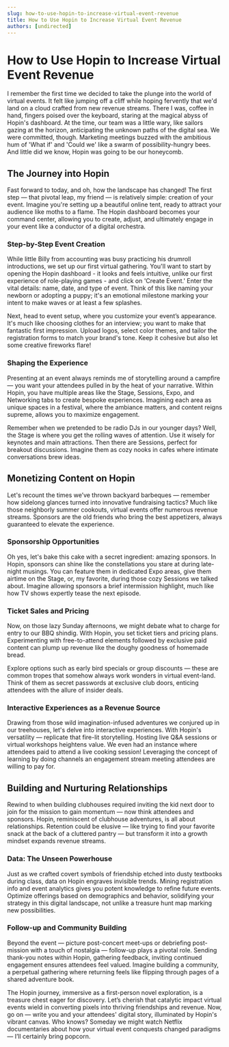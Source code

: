 ```yaml
---
slug: how-to-use-hopin-to-increase-virtual-event-revenue
title: How to Use Hopin to Increase Virtual Event Revenue
authors: [undirected]
---
```



# How to Use Hopin to Increase Virtual Event Revenue

I remember the first time we decided to take the plunge into the world of virtual events. It felt like jumping off a cliff while hoping fervently that we'd land on a cloud crafted from new revenue streams. There I was, coffee in hand, fingers poised over the keyboard, staring at the magical abyss of Hopin's dashboard. At the time, our team was a little wary, like sailors gazing at the horizon, anticipating the unknown paths of the digital sea. We were committed, though. Marketing meetings buzzed with the ambitious hum of 'What if' and 'Could we' like a swarm of possibility-hungry bees. And little did we know, Hopin was going to be our honeycomb.

## The Journey into Hopin

Fast forward to today, and oh, how the landscape has changed! The first step — that pivotal leap, my friend — is relatively simple: creation of your event. Imagine you're setting up a beautiful online tent, ready to attract your audience like moths to a flame. The Hopin dashboard becomes your command center, allowing you to create, adjust, and ultimately engage in your event like a conductor of a digital orchestra.

### Step-by-Step Event Creation

While little Billy from accounting was busy practicing his drumroll introductions, we set up our first virtual gathering. You'll want to start by opening the Hopin dashboard - it looks and feels intuitive, unlike our first experience of role-playing games - and click on 'Create Event.' Enter the vital details: name, date, and type of event. Think of this like naming your newborn or adopting a puppy; it's an emotional milestone marking your intent to make waves or at least a few splashes.

Next, head to event setup, where you customize your event’s appearance. It's much like choosing clothes for an interview; you want to make that fantastic first impression. Upload logos, select color themes, and tailor the registration forms to match your brand's tone. Keep it cohesive but also let some creative fireworks flare!

### Shaping the Experience

Presenting at an event always reminds me of storytelling around a campfire — you want your attendees pulled in by the heat of your narrative. Within Hopin, you have multiple areas like the Stage, Sessions, Expo, and Networking tabs to create bespoke experiences. Imagining each area as unique spaces in a festival, where the ambiance matters, and content reigns supreme, allows you to maximize engagement.

Remember when we pretended to be radio DJs in our younger days? Well, the Stage is where you get the rolling waves of attention. Use it wisely for keynotes and main attractions. Then there are Sessions, perfect for breakout discussions. Imagine them as cozy nooks in cafes where intimate conversations brew ideas.

## Monetizing Content on Hopin

Let's recount the times we’ve thrown backyard barbeques — remember how sidelong glances turned into innovative fundraising tactics? Much like those neighborly summer cookouts, virtual events offer numerous revenue streams. Sponsors are the old friends who bring the best appetizers, always guaranteed to elevate the experience.

### Sponsorship Opportunities

Oh yes, let's bake this cake with a secret ingredient: amazing sponsors. In Hopin, sponsors can shine like the constellations you stare at during late-night musings. You can feature them in dedicated Expo areas, give them airtime on the Stage, or, my favorite, during those cozy Sessions we talked about. Imagine allowing sponsors a brief intermission highlight, much like how TV shows expertly tease the next episode.

### Ticket Sales and Pricing

Now, on those lazy Sunday afternoons, we might debate what to charge for entry to our BBQ shindig. With Hopin, you set ticket tiers and pricing plans. Experimenting with free-to-attend elements followed by exclusive paid content can plump up revenue like the doughy goodness of homemade bread.

Explore options such as early bird specials or group discounts — these are common tropes that somehow always work wonders in virtual event-land. Think of them as secret passwords at exclusive club doors, enticing attendees with the allure of insider deals.

### Interactive Experiences as a Revenue Source

Drawing from those wild imagination-infused adventures we conjured up in our treehouses, let's delve into interactive experiences. With Hopin's versatility — replicate that fire-lit storytelling. Hosting live Q&A sessions or virtual workshops heightens value. We even had an instance where attendees paid to attend a live cooking session! Leveraging the concept of learning by doing channels an engagement stream meeting attendees are willing to pay for.

## Building and Nurturing Relationships

Rewind to when building clubhouses required inviting the kid next door to join for the mission to gain momentum — now think attendees and sponsors. Hopin, reminiscent of clubhouse adventures, is all about relationships. Retention could be elusive — like trying to find your favorite snack at the back of a cluttered pantry — but transform it into a growth mindset expands revenue streams.

### Data: The Unseen Powerhouse

Just as we crafted covert symbols of friendship etched into dusty textbooks during class, data on Hopin engraves invisible trends. Mining registration info and event analytics gives you potent knowledge to refine future events. Optimize offerings based on demographics and behavior, solidifying your strategy in this digital landscape, not unlike a treasure hunt map marking new possibilities.

### Follow-up and Community Building

Beyond the event — picture post-concert meet-ups or debriefing post-mission with a touch of nostalgia — follow-up plays a pivotal role. Sending thank-you notes within Hopin, gathering feedback, inviting continued engagement ensures attendees feel valued. Imagine building a community, a perpetual gathering where returning feels like flipping through pages of a shared adventure book.

The Hopin journey, immersive as a first-person novel exploration, is a treasure chest eager for discovery. Let’s cherish that catalytic impact virtual events wield in converting pixels into thriving friendships and revenue. Now, go on — write you and your attendees' digital story, illuminated by Hopin's vibrant canvas. Who knows? Someday we might watch Netflix documentaries about how your virtual event conquests changed paradigms — I’ll certainly bring popcorn.
